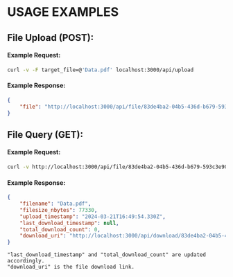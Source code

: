 # USAGE EXAMPLES

## File Upload (POST):
#### Example Request:
```sh
curl -v -F target_file=@'Data.pdf' localhost:3000/api/upload
```
#### Example Response:
```json
{
	"file": "http://localhost:3000/api/file/83de4ba2-04b5-436d-b679-593c3e90fd05"
}
```

## File Query (GET):
#### Example Request:
```sh
curl -v http://localhost:3000/api/file/83de4ba2-04b5-436d-b679-593c3e90fd05
```
#### Example Response:
```json
{
	"filename": "Data.pdf",
	"filesize_nbytes": 77330,
	"upload_timestamp": "2024-03-21T16:49:54.330Z",
	"last_download_timestamp": null,
	"total_download_count": 0,
	"download_uri": "http://localhost:3000/api/download/83de4ba2-04b5-436d-b679-593c3e90fd05"
}
```
`"last_download_timestamp" and "total_download_count" are updated accordingly.`  
`"download_uri" is the file download link.`